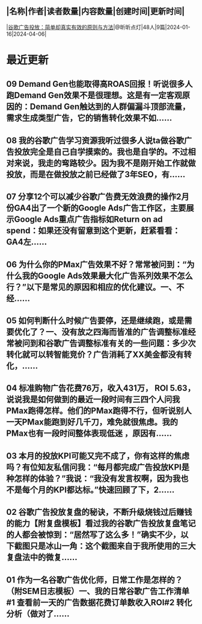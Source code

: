 |名称|作者|读者数量|内容数量|创建时间|更新时间|
---
|[谷歌广告投放：简单却真实有效的原则与方法](https://xiaobot.net/p/google-ads?refer=0b133df9-27dc-423b-8101-639049001c13)|@昕昕点灯|48人|9篇|2024-01-16|2024-04-06|

# 最近更新
## 09 Demand Gen也能取得高ROAS回报！听说很多人跑Demand Gen效果不是很理想。这是有一定客观原因的：Demand Gen触达到的人群偏漏斗顶部流量，需求生成类型广告，它的销售转化效果不如......
## 08 我的谷歌广告学习资源我听过很多人说ta做谷歌广告投放完全是自己自学摸索的。我也是自学的。不过相对来说，我走的弯路较少。因为我不是刚开始工作就做投放，而是在做投放之前已经做了3年SEO，有......
## 07 分享12个可以减少谷歌广告费无效浪费的操作2月份GA4出了一个新的Google Ads广告工作区，主要展示Google Ads重点广告指标如Return on ad spend：如果还没有留意到这个更新，赶紧看看：GA4左......
## 06 为什么你的PMax广告效果不好？常常被问到：“为什么我的Google Ads效果最大化广告系列效果不怎么行？”以下是常见的原因和相应的优化建议。一、不经......
## 05 如何判断什么时候广告要停，还是继续跑，或是需要优化了？一、没有放之四海而皆准的广告调整标准经常被问到和谷歌广告调整标准有关的一些问题：多少次转化就可以转智能竞价？广告消耗了XX美金都没有转化，......
## 04 标准购物广告花费76万，收入431万， ROI 5.63，说说我是如何做到的最近一段时间有三四个人问我PMax跑得怎样。他们的PMax跑得不行，但听说别人一天PMax能跑到好几千刀，难免就很焦虑。我的PMax也有一段时间整体表现低迷 ，原因有......
## 03 本月的投放KPI可能又完不成了，你有这样的焦虑吗？有位知友私信问我：“每月都完成广告投放KPI是种怎样的体验？”我说：“我没有发言权啊，因为我也不是每个月的KPI都达标。”快速回顾了下，2......
## 02 谷歌广告投放复盘的秘诀，不断升级烧钱过后赚钱的能力【附复盘模板】看过我的谷歌广告投放复盘笔记的人都会被惊到：“居然写了这么多！”确实不少，以下截图只是冰山一角：这个截图来自于我所使用的三大复盘法中的微复......
## 01 作为一名谷歌广告优化师，日常工作是怎样的？（附SEM日志模板）一、我的日常谷歌广告工作清单#1 查看前一天的广告数据花费订单数收入ROI#2 转化分析（做对了......

